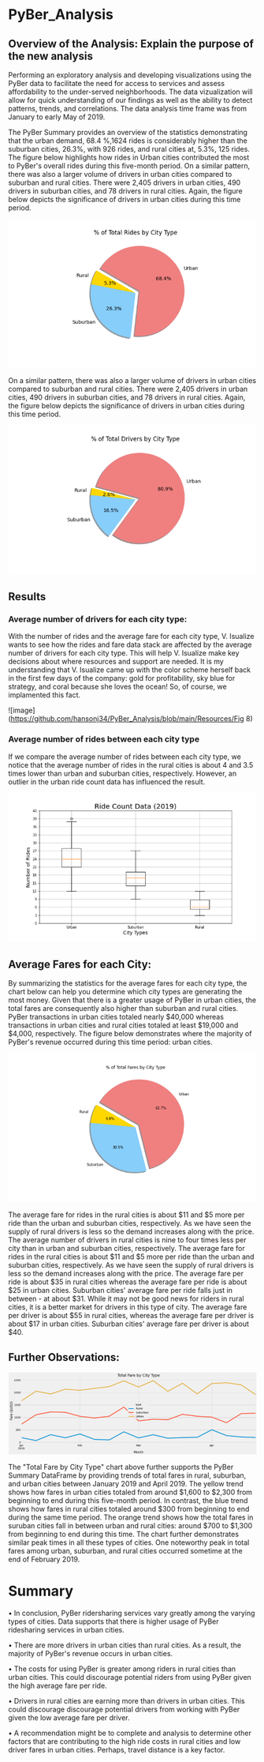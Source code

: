 # PyBer_Analysis
## Overview of the Analysis: Explain the purpose of the new analysis

Performing an exploratory analysis and developing visualizations using the PyBer data to facilitate the need for access to services and assess affordability to the under-served neighborhoods. The data vizualization will allow for quick understanding of our findings as well as the ability to detect patterns, trends, and correlations. The data analysis time frame was from January to early May of 2019.

The PyBer Summary provides an overview of the statistics demonstrating that the urban demand, 68.4 %,1624 rides is considerably higher than the suburban cities, 26.3%, with 926 rides, and rural cities at, 5.3%, 125 rides. The figure below highlights how rides in Urban cities contributed the most to PyBer's overall rides during this five-month period. On a similar pattern, there was also a larger volume of drivers in urban cities compared to suburban and rural cities. There were 2,405 drivers in urban cities, 490 drivers in suburban cities, and 78 drivers in rural cities. Again, the figure below depicts the significance of drivers in urban cities during this time period.

![image](https://github.com/hansonj34/PyBer_Analysis/blob/main/Resources/Fig6.png)


On a similar pattern, there was also a larger volume of drivers in urban cities compared to suburban and rural cities. There were 2,405 drivers in urban cities, 490 drivers in suburban cities, and 78 drivers in rural cities. Again, the figure below depicts the significance of drivers in urban cities during this time period.

![image](https://github.com/hansonj34/PyBer_Analysis/blob/main/Resources/Fig7.png)

## Results
### Average number of drivers for each city type:
With the number of rides and the average fare for each city type, V. Isualize wants to see how the rides and fare data stack are affected by the average number of drivers for each city type. This will help V. Isualize make key decisions about where resources and support are needed. It is my understanding that V. Isualize came up with the color scheme herself back in the first few days of the company: gold for profitability, sky blue for strategy, and coral because she loves the ocean! So, of course, we implamented this fact.

![image](https://github.com/hansonj34/PyBer_Analysis/blob/main/Resources/Fig 8)



### Average number of rides between each city type

If we compare the average number of rides between each city type, we notice that the average number of rides in the rural cities is about 4 and 3.5 times lower than urban and suburban cities, respectively. However, an outlier in the urban ride count data has influenced the result.

![image](https://github.com/hansonj34/PyBer_Analysis/blob/main/Resources/Fig2.png)

## Average Fares for each City:

By summarizing the statistics for the average fares for each city type, the chart below can help you determine which city types are generating the most money. Given that there is a greater usage of PyBer in urban cities, the total fares are consequently also higher than suburban and rural cities. PyBer transactions in urban cities totaled nearly $40,000 whereas transactions in urban cities and rural cities totaled at least $19,000 and $4,000, respectively. The figure below demonstrates where the majority of PyBer's revenue occurred during this time period: urban cities.

![image](https://github.com/hansonj34/PyBer_Analysis/blob/main/Resources/Fig5.png)


The average fare for rides in the rural cities is about $11 and $5 more per ride than the urban and suburban cities, respectively. As we have seen the supply of rural drivers is less so the demand increases along with the price. The average number of drivers in rural cities is nine to four times less per city than in urban and suburban cities, respectively. The average fare for rides in the rural cities is about $11 and $5 more per ride than the urban and suburban cities, respectively. As we have seen the supply of rural drivers is less so the demand increases along with the price. The average fare per ride is about $35 in rural cities whereas the average fare per ride is about $25 in urban cities. Suburban cities' average fare per ride falls just in between - at about $31. While it may not be good news for riders in rural cities, it is a better market for drivers in this type of city. The average fare per driver is about $55 in rural cities, whereas the average fare per driver is about $17 in urban cities. Suburban cities' average fare per driver is about $40.

## Further Observations:

![image](https://github.com/hansonj34/PyBer_Analysis/blob/main/Resources/PyBer_fare_summary.png)


The "Total Fare by City Type" chart above further supports the PyBer Summary DataFrame by providing trends of total fares in rural, suburban, and urban cities between January 2019 and April 2019. The yellow trend shows how fares in urban cities totaled from around $1,600 to $2,300 from beginning to end during this five-month period. In contrast, the blue trend shows how fares in rural cities totaled around $300 from beginning to end during the same time period. The orange trend shows how the total fares in suruban cities fall in between urban and rural cities: around $700 to $1,300 from beginning to end during this time. The chart further demonstrates similar peak times in all these types of cities. One noteworthy peak in total fares among urban, suburban, and rural cities occurred sometime at the end of February 2019.

# Summary

• In conclusion, PyBer ridersharing services vary greatly among the varying types of cities. Data supports that there is higher usage of PyBer ridesharing services in urban cities.

• There are more drivers in urban cities than rural cities. As a result, the majority of PyBer's revenue occurs in urban cities.

• The costs for using PyBer is greater among riders in rural cities than urban cities. This could discourage potential riders from using PyBer given the high average fare per ride.

• Drivers in rural cities are earning more than drivers in urban cities. This could discourage discourage potential drivers from working with PyBer given the low average fare per driver.

• A recommendation might be to complete and analysis to determine other factors that are contributing to the high ride costs in rural cities and low driver fares in urban cities. Perhaps, travel distance is a key factor.




